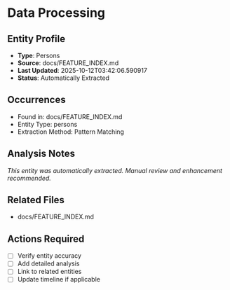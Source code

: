 # Data Processing

## Entity Profile
- **Type**: Persons
- **Source**: docs/FEATURE_INDEX.md
- **Last Updated**: 2025-10-12T03:42:06.590917
- **Status**: Automatically Extracted

## Occurrences
- Found in: docs/FEATURE_INDEX.md
- Entity Type: persons
- Extraction Method: Pattern Matching

## Analysis Notes
*This entity was automatically extracted. Manual review and enhancement recommended.*

## Related Files
- docs/FEATURE_INDEX.md

## Actions Required
- [ ] Verify entity accuracy
- [ ] Add detailed analysis
- [ ] Link to related entities
- [ ] Update timeline if applicable
